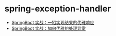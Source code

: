 # spring-exception-handler

- [SpringBoot 实战：一招实现结果的优雅响应](https://www.howardliu.cn/springboot-action-gracefully-response/)
- [SpringBoot 实战：如何优雅的处理异常](https://www.howardliu.cn/springboot-action-gracefully-response-exception/)
